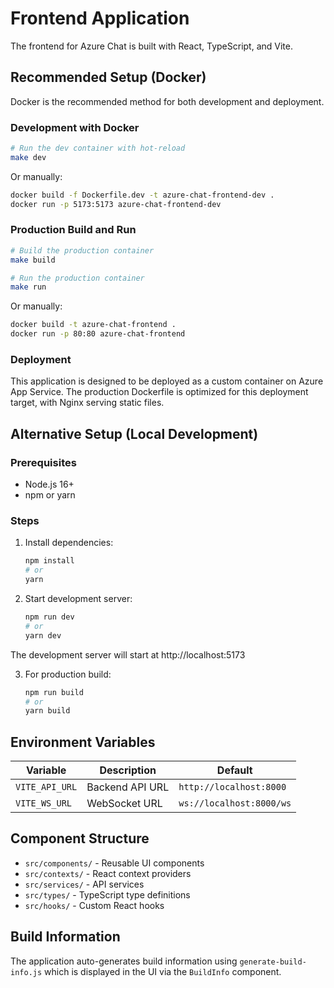 # Frontend Application

The frontend for Azure Chat is built with React, TypeScript, and Vite.

## Recommended Setup (Docker)

Docker is the recommended method for both development and deployment.

### Development with Docker

```bash
# Run the dev container with hot-reload
make dev
```

Or manually:
```bash
docker build -f Dockerfile.dev -t azure-chat-frontend-dev .
docker run -p 5173:5173 azure-chat-frontend-dev
```

### Production Build and Run

```bash
# Build the production container
make build

# Run the production container
make run
```

Or manually:
```bash
docker build -t azure-chat-frontend .
docker run -p 80:80 azure-chat-frontend
```

### Deployment

This application is designed to be deployed as a custom container on Azure App Service. The production Dockerfile is optimized for this deployment target, with Nginx serving static files.

## Alternative Setup (Local Development)

### Prerequisites

- Node.js 16+ 
- npm or yarn

### Steps

1. Install dependencies:
   ```bash
   npm install
   # or
   yarn
   ```

2. Start development server:
   ```bash
   npm run dev
   # or
   yarn dev
   ```

The development server will start at http://localhost:5173

3. For production build:
   ```bash
   npm run build
   # or
   yarn build
   ```

## Environment Variables

| Variable | Description | Default |
|----------|-------------|---------|
| `VITE_API_URL` | Backend API URL | `http://localhost:8000` |
| `VITE_WS_URL` | WebSocket URL | `ws://localhost:8000/ws` |

## Component Structure

- `src/components/` - Reusable UI components
- `src/contexts/` - React context providers
- `src/services/` - API services
- `src/types/` - TypeScript type definitions
- `src/hooks/` - Custom React hooks

## Build Information

The application auto-generates build information using `generate-build-info.js` which is displayed in the UI via the `BuildInfo` component.